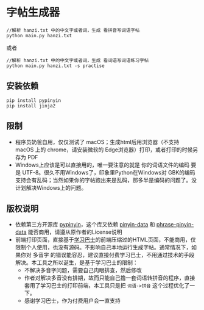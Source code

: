 # 字帖生成器

```
//解析 hanzi.txt 中的中文字或者词，生成 看拼音写词语字帖
python main.py hanzi.txt
```

或者 

```
//解析 hanzi.txt 中的中文字或者词，生成 看词语写词语练习字帖
python main.py hanzi.txt -s practise
```

## 安装依赖

```
pip install pypinyin
pip install jinja2
```

## 限制

- 程序员奶爸自用，仅仅测试了 macOS；生成html后用浏览器（不支持 macOS 上的 chrome，请安装微软的 Edge浏览器）打印，或者打印的时候另存为 PDF
- Windows上应该是可以直接用的，唯一要注意的就是 你的词语文件的编码 要是 UTF-8。很久不用Windows了，印象里Python在Windows对 GBK的编码支持会有乱码；当然如果你的字帖跑出来是乱码，那多半是编码的问题了。没计划解决Windows上的问题。

## 版权说明

- 依赖第三方开源库 [pypinyin](https://pypinyin.readthedocs.io/zh_CN/master/)，这个库又依赖 [pinyin-data](https://github.com/mozillazg/pinyin-data) 和 [phrase-pinyin-data](https://github.com/mozillazg/phrase-pinyin-data) 能否商用，请遵从原作者的License说明
- 前端打印页面，直接基于[学习巴士](https://www.3415.cn/)的前端压缩过的HTML页面，不能商用，仅限制个人使用，也没有源码。不影响自己本地运行生成字帖。通常情况下，如果你对 多音字 的错误能容忍，建议直接付费学习巴士，不用通过技术的手段解决。本工具之所以诞生，是基于学习巴士的限制：
  - 不解决多音字问题，需要自己肉眼排查，然后修改
  - 作者对解决多音没有排期，故而只能自己撸一套词语转拼音的程序，直接套用了学习巴士的打印前端，本工具只是把 `词语->拼音` 这个过程优化了一下。
  - 感谢学习巴士，作为付费用户会一直支持
